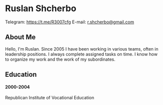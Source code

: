 # Ruslan Shcherbo #
Telegram: https://t.me/R3007cfg  E-mail: r.shcherbo@gmail.com


## About Me ##
Hello, I'm Ruslan. Since 2005 I have been working in various teams, often in leadership positions. I always complete assigned tasks on time. I know how to organize my work and the work of my subordinates.


## Education ##
#### 2000-2004 ####
Republican Institute of Vocational Education

